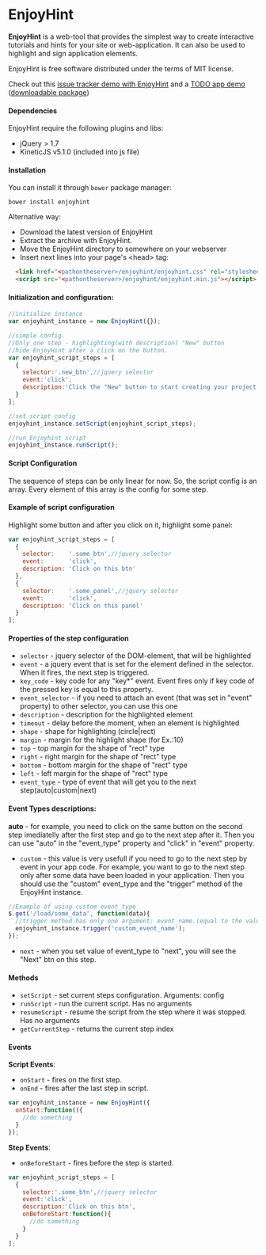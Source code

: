 EnjoyHint
=========
**EnjoyHint** is a web-tool that provides the simplest way to create interactive tutorials and hints for your site or web-application. It can also be used to highlight and sign application elements.  

EnjoyHint is free software distributed under the terms of MIT license.
  
Check out this [issue tracker demo with EnjoyHint](http://xbsoftware.com/products/enjoyhint/) and a [TODO app demo](http://xbsoftware.github.io/enjoyhint/) ([downloadable package](http://xbsoftware.github.io/enjoyhint/enjoyhint_todo_demo.zip))

#### Dependencies
EnjoyHint require the following plugins and libs:

* jQuery > 1.7
* KineticJS v5.1.0 (included into js file)

#### Installation
You can install it through `bower` package manager:
```
bower install enjoyhint
```
Alternative way:
- Download the latest version of EnjoyHint
- Extract the archive with EnjoyHint.
- Move the EnjoyHint directory to somewhere on your webserver
- Insert next lines into your page's \<head\> tag:
```html
  <link href="<pathontheserver>/enjoyhint/enjoyhint.css" rel="stylesheet">
  <script src="<pathontheserver>/enjoyhint/enjoyhint.min.js"></script>
```

#### Initialization and configuration:
```javascript
//initialize instance
var enjoyhint_instance = new EnjoyHint({});

//simple config. 
//Only one step - highlighting(with description) "New" button 
//hide EnjoyHint after a click on the button.
var enjoyhint_script_steps = [
  {
    selector:'.new_btn',//jquery selector
    event:'click',
    description:'Click the "New" button to start creating your project'
  }  
];

//set script config
enjoyhint_instance.setScript(enjoyhint_script_steps);

//run Enjoyhint script
enjoyhint_instance.runScript();
```

#### Script Configuration
The sequence of steps can be only linear for now. So, the script config is an array. Every element of this array is the config for some step.

#### Example of script configuration 
Highlight some button and after you click on it, highlight some panel:
```javascript
var enjoyhint_script_steps = [
  {
    selector:    '.some_btn',//jquery selector
    event:       'click',
    description: 'Click on this btn'
  },  
  {
    selector:    '.some_panel',//jquery selector
    event:       'click',
    description: 'Click on this panel'
  }  
];
```

#### Properties of the step configuration
* `selector` - jquery selector of the DOM-element, that will be highlighted  
* `event` - a jquery event that is set for the element defined in the selector. When it fires, the next step is triggered.   
* `key_code` - key code for any "key*" event. Event fires only if key code of the pressed key is equal to this property.    
* `event_selector` - if you need to attach an event (that was set in "event" property) to other selector, you can use this one  
* `description` - description for the highlighted element  
* `timeout` - delay before the moment, when an element is highlighted   
* `shape` - shape for highlighting (circle|rect)  
* `margin` - margin for the highlight shape (for Ex.:10)  
* `top` - top margin for the shape of "rect" type  
* `right` - right margin for the shape of "rect" type  
* `bottom` - bottom margin for the shape of "rect" type  
* `left` - left margin for the shape of "rect" type  
* `event_type` - type of event that will get you to the next step(auto|custom|next)

#### Event Types descriptions:
**auto** - for example, you need to click on the same button on the second step imediatelly after the first step and go to the next step after it. Then you can use "auto" in the "event_type" property and "click" in "event" property.
* `custom` - this value is very usefull if you need to go to the next step by event in your app code. For example, you want to go to the next step only after some data have been loaded in your application. Then you should use the "custom" event_type and the "trigger" method of the EnjoyHint instance.  
```javascript
//Example of using custom event_type
$.get('/load/some_data', function(data){
  //trigger method has only one argument: event_name.(equal to the value of event property in step config)
  enjoyhint_instance.trigger('custom_event_name');
});
```  
* `next` - when you set value of event_type to "next", you will see the "Next" btn on this step.

#### Methods
* `setScript` - set current steps configuration. Arguments: config  
* `runScript` - run the current script. Has no arguments  
* `resumeScript` - resume the script from the step where it was stopped. Has no arguments  
* `getCurrentStep` - returns the current step index  

#### Events
**Script Events**:
* `onStart` - fires on the first step.
* `onEnd` - fires after the last step in script.
```javascript
var enjoyhint_instance = new EnjoyHint({
  onStart:function(){
    //do something
  }
});
```
**Step Events**:  
* `onBeforeStart` - fires before the step is started.
```javascript
var enjoyhint_script_steps = [
  {
    selector:'.some_btn',//jquery selector
    event:'click',
    description:'Click on this btn',
    onBeforeStart:function(){
      //do something
    }
  }
];
```
